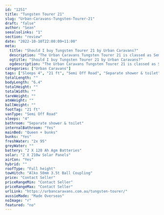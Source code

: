```yaml
---
id: "1251"
title: "Tungsten Tourer 21"
slug: "Urban-Caravans-Tungsten-Tourer-21"
draft: "false"
author: "Sean"
seealsolinks: "1"
section: "review"
date: "2022-10-10T22:00:09+11:00"
meta:
  title: "Should I buy Tungsten Tourer 21 by Urban Caravans?"
  description: "The Urban Caravans Tungsten Tourer 21 is classed as Semi Off Road, and sleeps 4 people. It is Made Overseas and comes in at 21 ft. It generally has Separate shower & toilet."
  ogtitle: "Should I buy Tungsten Tourer 21 by Urban Caravans?"
  ogdescription: "The Urban Caravans Tungsten Tourer 21 is classed as Semi Off Road, and sleeps 4 people. It is Made Overseas and comes in at 21 ft. It generally has Separate shower & toilet."
categories: ["Urban Caravans"]
tags: ["Sleeps 4", "21 ft", "Semi Off Road", "Separate shower & toilet", "Full height", "Price Unknown", "Made Overseas"]
totalLength: ""
bodyLength: "6.4"
totalHeight: ""
totalWidth: ""
tareWeight: ""
atmWeight: ""
ballWeight: ""
footTag: "21 ft"
vanType: "Semi Off Road"
sleeps: "4"
bathroom: "Separate shower & toilet"
internalBathroom: "Yes"
mainBed: "Queen + bunks"
bunks: "Yes"
freshWater: "2x 95"
greyWater: ""
battery: "2 X 120 Ah Agm Batteries"
solar: "2 X 210w Solar Panels"
airCon: "Yes"
hybrid: ""
roofType: "Full height"
towHitch: "Alko 50mm 3.5t Ball Coupling"
price: "Contact Seller"
priceRangeMin: "Contact Seller"
priceRangeMax: "Contact Seller"
urlLink: "https://urbancaravans.com.au/tungsten-tourer/"
aussieMade: "Made Overseas"
noImage: "r"
featured: "no"
---
```

